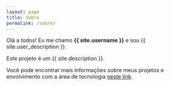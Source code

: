 ```yaml
---
layout: page
title: Sobre
permalink: /sobre/
---
```


Olá a todos! Eu me chamo **{{ site.username }}** e sou {{ site.user_description }}.

Este projeto é um {{ site.description }}.

Você pode encontrar mais informações sobre meus projetos e envolvimento com a área de tecnologia [neste link](https://cledersonbc.github.io/profile/).
